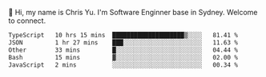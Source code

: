 👋 Hi, my name is Chris Yu. I'm Software Enginner base in Sydney. Welcome to connect.

<!--START_SECTION:waka-->

```txt
TypeScript   10 hrs 15 mins  ████████████████████▒░░░░   81.41 %
JSON         1 hr 27 mins    ███░░░░░░░░░░░░░░░░░░░░░░   11.63 %
Other        33 mins         █░░░░░░░░░░░░░░░░░░░░░░░░   04.44 %
Bash         15 mins         ▓░░░░░░░░░░░░░░░░░░░░░░░░   02.00 %
JavaScript   2 mins          ░░░░░░░░░░░░░░░░░░░░░░░░░   00.34 %
```

<!--END_SECTION:waka-->
